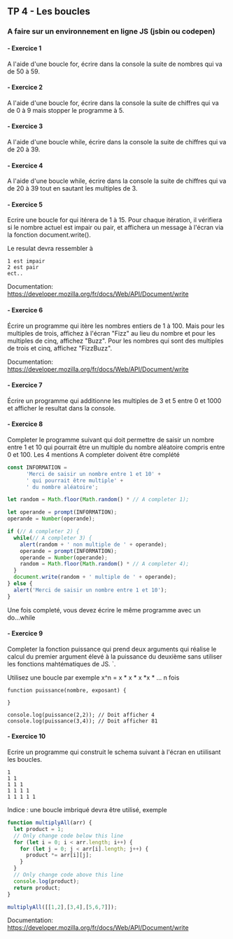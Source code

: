 ## TP 4 -  Les boucles

### A faire sur un environnement en ligne JS (jsbin ou codepen)

#### -  Exercice 1

A l'aide d'une boucle for, écrire dans la console la suite de nombres qui va de 50 à 59.


#### -  Exercice 2

A l'aide d'une boucle for, écrire dans la console la suite de chiffres qui va de 0 à 9 mais stopper le programme à 5.


#### -  Exercice 3

A l'aide d'une boucle while, écrire dans la console la suite de chiffres qui va de 20 à 39.


#### -  Exercice 4

A l'aide d'une boucle while, écrire dans la console la suite de chiffres qui va de 20 à 39 tout en sautant les multiples de 3.


#### -  Exercice 5

Ecrire une boucle for qui itérera de 1 à 15. Pour chaque itération, il vérifiera si le nombre actuel est impair ou pair, et affichera un message à l'écran via la fonction document.write().

Le resulat devra ressembler à
```
1 est impair
2 est pair
ect..
```

Documentation: https://developer.mozilla.org/fr/docs/Web/API/Document/write

#### -  Exercice 6

Écrire un programme qui itère les nombres entiers de 1 à 100. Mais pour les multiples de trois, affichez à l'écran "Fizz" au lieu du nombre et pour les multiples de cinq, affichez "Buzz". Pour les nombres qui sont des multiples de trois et cinq, affichez "FizzBuzz".

Documentation: https://developer.mozilla.org/fr/docs/Web/API/Document/write

#### -  Exercice 7

Écrire un programme qui additionne les multiples de 3 et 5 entre 0 et 1000 et afficher le resultat dans la console.


#### -  Exercice 8

Completer le programme suivant qui doit permettre de saisir un nombre entre 1 et 10 qui pourrait être un multiple du nombre aléatoire
compris entre 0 et 100.
Les 4 mentions A completer doivent être complété

```javascript
const INFORMATION = 
      'Merci de saisir un nombre entre 1 et 10' + 
      ' qui pourrait être multiple' + 
      ' du nombre aléatoire';

let random = Math.floor(Math.random() * // A completer 1);

let operande = prompt(INFORMATION);
operande = Number(operande); 

if (// A completer 2) {
  while(// A completer 3) {
    alert(random + ' non multiple de ' + operande);
    operande = prompt(INFORMATION);
    operande = Number(operande);
    random = Math.floor(Math.random() * // A completer 4);
  }
  document.write(random + ' multiple de ' + operande);
} else {
  alert('Merci de saisir un nombre entre 1 et 10');
}
``` 

Une fois completé, vous devez écrire le même programme avec un do...while


#### -  Exercice 9

Completer la fonction puissance qui prend deux arguments qui réalise le calcul du premier argument élevé à la puissance du deuxième sans utiliser les fonctions mahtématiques de JS. `.

Utilisez une boucle par exemple x^n = x * x * x *x * ... n fois

```
function puissance(nombre, exposant) {
  
}

console.log(puissance(2,2)); // Doit afficher 4
console.log(puissance(3,4)); // Doit afficher 81
```

#### - Exercice 10

Ecrire un programme qui construit le schema suivant à l'écran en utiilisant les boucles.

```
1  
1 1  
1 1 1  
1 1 1 1  
1 1 1 1 1
``` 
Indice : une boucle imbriqué devra être utilisé, exemple
```javascript
function multiplyAll(arr) {
  let product = 1;
  // Only change code below this line
  for (let i = 0; i < arr.length; i++) {
    for (let j = 0; j < arr[i].length; j++) {
      product *= arr[i][j];
    }
  }
  // Only change code above this line
  console.log(product);
  return product;
}

multiplyAll([[1,2],[3,4],[5,6,7]]);
``` 
Documentation: https://developer.mozilla.org/fr/docs/Web/API/Document/write
